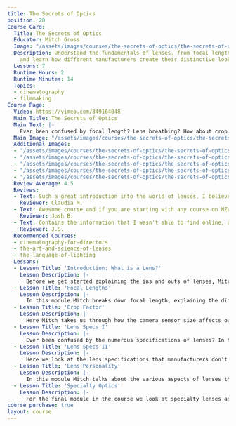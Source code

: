 ```yaml
---
title: The Secrets of Optics
position: 20
Course Card:
  Title: The Secrets of Optics
  Educator: Mitch Gross
  Image: "/assets/images/courses/the-secrets-of-optics/the-secrets-of-optics.jpg"
  Description: Understand the fundamentals of lenses, from focal length to crop factors,
    and learn how different manufacturers create their distinctive looks.
  Lessons: 7
  Runtime Hours: 2
  Runtime Minutes: 14
  Topics:
  - cinematography
  - filmmaking
Course Page:
  Video: https://vimeo.com/349164048
  Main Title: The Secrets of Optics
  Main Text: |-
    Ever been confused by focal length? Lens breathing? How about crop factors? What is the “Cooke Look” compared to that of Zeiss? In The Secrets of Optics you’ll learn the basics of lenses - what they do, how they do it, what types of lenses there are - so you have a solid foundation for selecting and operating lenses.
  Main Image: "/assets/images/courses/the-secrets-of-optics/the-secrets-of-optics-1.jpg"
  Additional Images:
  - "/assets/images/courses/the-secrets-of-optics/the-secrets-of-optics-2.jpg"
  - "/assets/images/courses/the-secrets-of-optics/the-secrets-of-optics-3.jpg"
  - "/assets/images/courses/the-secrets-of-optics/the-secrets-of-optics-4.jpg"
  - "/assets/images/courses/the-secrets-of-optics/the-secrets-of-optics-5.jpg"
  - "/assets/images/courses/the-secrets-of-optics/the-secrets-of-optics-6.jpg"
  Review Average: 4.5
  Reviews:
  - Text: Such a great introduction into the world of lenses, I believe this won't be the last time I watch this course as I continue learning and practicing. Thank you so much, Mitch.
    Reviewer: Claudia M.
  - Text: Awesome course and if you are starting with any course on MZed this is a great place. It gets the basics down solid and describes some deep, in-depth aspects to camera lenses that I never really realized.
    Reviewer: Josh B.
  - Text: Contains the information that I wasn't able to find online, at least not in ANY way close to how organized this was. Perfect, concise, but DETAILED, this is so useful for those types of people that like to understand concepts deeply by studying both it's evolution and intricacies.
    Reviewer: J.S.
  Recommended Courses:
  - cinematography-for-directors
  - the-art-and-science-of-lenses
  - the-language-of-lighting
  Lessons:
  - Lesson Title: 'Introduction: What is a Lens?'
    Lesson Description: |-
      Before we get started explaining the ins and outs of lenses, Mitch takes the time to really define what a lens is and how modern lenses came about.
  - Lesson Title: 'Focal Lengths'
    Lesson Description: |-
      In this module Mitch breaks down focal length, explaining the differences between a wide and telephoto lens and why there's no such thing as a "normal" lens.
  - Lesson Title: 'Crop Factor'
    Lesson Description: |-
      Here Mitch takes us through how the camera sensor size affects our possible lens choice, and how different lenses behave on different sensor sizes.
  - Lesson Title: 'Lens Specs I'
    Lesson Description: |-
      Ever been confused by the numerous specifications of lenses? In this module Mitch breaks down the most commonly used lens specs, explaining what they mean and showing examples on a wide range of lenses.
  - Lesson Title: 'Lens Specs II'
    Lesson Description: |-
      Here we look at the lens specifications that manufacturers don't always give you. Things like focus breathing, zoom tracking, chromatic aberration, telecentricity and more are defined and discussed with examples.
  - Lesson Title: 'Lens Personality'
    Lesson Description: |-
      In this module Mitch talks about the various aspects of lenses that give them personality, and why you might choose a certain lens for a certain look.
  - Lesson Title: 'Specialty Optics'
    Lesson Description: |-
      For the final module in the course we look at specialty lenses and adaptors such as anamorphic and tilt-shift and discuss their application.
course_purchase: true
layout: course
---
```


